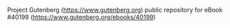 Project Gutenberg (https://www.gutenberg.org) public repository for eBook #40199 (https://www.gutenberg.org/ebooks/40199)
